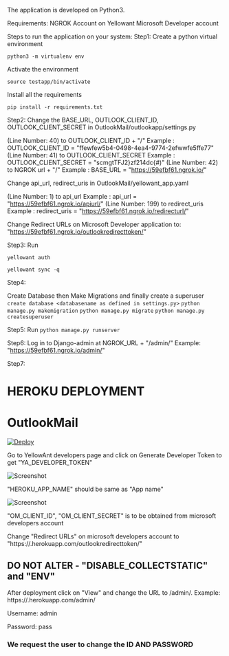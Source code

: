 The application is developed on Python3.

Requirements:
NGROK
Account on Yellowant
Microsoft Developer account

Steps to run the application on your system:
Step1:
Create a python virtual environment

```python3 -m virtualenv env```

Activate the environment

```source testapp/bin/activate```

Install all the requirements

```pip install -r requirements.txt```


Step2:
Change the BASE_URL, OUTLOOK_CLIENT_ID, OUTLOOK_CLIENT_SECRET in OutlookMail/outlookapp/settings.py

(Line Number: 40) to OUTLOOK_CLIENT_ID + "/"
Example : OUTLOOK_CLIENT_ID = "ffewfew5b4-0498-4ea4-9774-2efwwfe5ffe77"
(Line Number: 41) to OUTLOOK_CLIENT_SECRET
Example : OUTLOOK_CLIENT_SECRET = "scmgtTFJ2}zf214dc{#)"
(Line Number: 42) to NGROK url + "/"
Example : BASE_URL = "https://59efbf61.ngrok.io/"

Change api_url, redirect_uris in OutlookMail/yellowant_app.yaml

(Line Number: 1) to api_url
Example : api_url = "https://59efbf61.ngrok.io/apiurl/"
(Line Number: 199) to redirect_uris
Example : redirect_uris = "https://59efbf61.ngrok.io/redirecturl/"

Change Redirect URLs on Microsoft Developer application to:
"https://59efbf61.ngrok.io/outlookredirecttoken/"

Step3:
Run

```yellowant auth```

```yellowant sync -q```

Step4:

Create Database then Make Migrations and finally create a superuser
```create database <databasename as defined in settings.py>```
```python manage.py makemigration```
```python manage.py migrate```
```python manage.py createsuperuser```

Step5:
Run
```python manage.py runserver```

Step6:
Log in to Django-admin at NGROK_URL + "/admin/"
Example: "https://59efbf61.ngrok.io/admin/"

Step7:


# HEROKU DEPLOYMENT
# OutlookMail
[![Deploy](https://www.herokucdn.com/deploy/button.svg)](https://heroku.com/deploy)

Go to YellowAnt developers page and click on Generate Developer Token to get "YA_DEVELOPER_TOKEN"

![Screenshot](ya_developer.png)

"HEROKU_APP_NAME" should be same as "App name"

![Screenshot](appname.png)

"OM_CLIENT_ID", "OM_CLIENT_SECRET" is to be obtained from microsoft developers account

Change "Redirect URLs" on microsoft developers account to "https://<appname>.herokuapp.com/outlookredirecttoken/"

## DO NOT ALTER - "DISABLE_COLLECTSTATIC" and "ENV"

After deployment click on "View" and change the URL to /admin/. Example: https://<app-name>.herokuapp.com/admin/


Username: admin

Password: pass
  
### We request the user to change the ID AND PASSWORD

